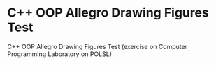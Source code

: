 C++ OOP Allegro Drawing Figures Test
============================

C++ OOP Allegro Drawing Figures Test (exercise on Computer Programming Laboratory on POLSL) 
